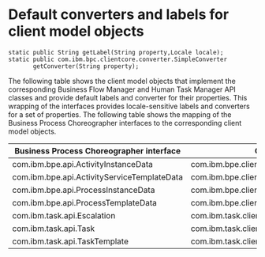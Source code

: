 <!-- image -->

# Default converters and labels for client model objects

```
static public String getLabel(String property,Locale locale);
static public com.ibm.bpc.clientcore.converter.SimpleConverter 
       getConverter(String property);
```

The following table shows the client model objects that implement
the corresponding Business Flow Manager and Human Task Manager API classes
and provide default labels and converter for their properties. This wrapping
of the interfaces provides locale-sensitive labels and converters for a set
of properties. The following table shows the mapping of the Business Process
Choreographer interfaces to the corresponding client model objects.

| Business Process Choreographer interface    | Client model object class                                |
|---------------------------------------------|----------------------------------------------------------|
| com.ibm.bpe.api.ActivityInstanceData        | com.ibm.bpe.clientmodel.bean.ActivityInstanceBean        |
| com.ibm.bpe.api.ActivityServiceTemplateData | com.ibm.bpe.clientmodel.bean.ActivityServiceTemplateBean |
| com.ibm.bpe.api.ProcessInstanceData         | com.ibm.bpe.clientmodel.bean.ProcessInstanceBean         |
| com.ibm.bpe.api.ProcessTemplateData         | com.ibm.bpe.clientmodel.bean.ProcessTemplateBean         |
| com.ibm.task.api.Escalation                 | com.ibm.task.clientmodel.bean.EscalationBean             |
| com.ibm.task.api.Task                       | com.ibm.task.clientmodel.bean.TaskInstanceBean           |
| com.ibm.task.api.TaskTemplate               | com.ibm.task.clientmodel.bean.TaskTemplateBean           |